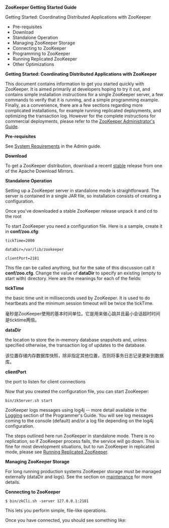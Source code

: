 **ZooKeeper Getting Started Guide**

Getting Started: Coordinating Distributed Applications with ZooKeeper

* Pre-requisites
* Download
* Standalone Operation
* Managing ZooKeeper Storage
* Connecting to ZooKeeper
* Programming to ZooKeeper
* Running Replicated ZooKeeper
* Other Optimizations

**Getting Started: Coordinating Distributed Applications with ZooKeeper**

This document contains information to get you started quickly with ZooKeeper. It is aimed primarily at developers hoping to try it out, and contains simple installation instructions for a single ZooKeeper server, a few commands to verify that it is running, and a simple programming example. Finally, as a convenience, there are a few sections regarding more complicated installations, for example running replicated deployments, and optimizing the transaction log. However for the complete instructions for commercial deployments, please refer to the [ZooKeeper Administrator's Guide](http://zookeeper.apache.org/doc/trunk/zookeeperAdmin.html).

**Pre-requisites**

See [System Requirements](http://zookeeper.apache.org/doc/trunk/zookeeperAdmin.html#sc_systemReq) in the Admin guide.

**Download**

To get a ZooKeeper distribution, download a recent [stable](http://zookeeper.apache.org/releases.html) release from one of the Apache Download Mirrors.

**Standalone Operation**

Setting up a ZooKeeper server in standalone mode is straightforward. The server is contained in a single JAR file, so installation consists of creating a configuration.

Once you've downloaded a stable ZooKeeper release unpack it and cd to the root

To start ZooKeeper you need a configuration file. Here is a sample, create it in **conf\/zoo.cfg**:

`tickTime=2000`

`dataDir=/var/lib/zookeeper`

`clientPort=2181`

This file can be called anything, but for the sake of this discussion call it **conf\/zoo.cfg**. Change the value of **dataDir** to specify an existing \(empty to start with\) directory. Here are the meanings for each of the fields:

**tickTime**

the basic time unit in milliseconds used by ZooKeeper. It is used to do heartbeats and the minimum session timeout will be twice the tickTime.

毫秒是ZooKeeper使用的基本时间单位。它是用来做心跳并且最小会话超时时间是ticktime两倍。

**dataDir**

the location to store the in-memory database snapshots and, unless specified otherwise, the transaction log of updates to the database.

该位置存储内存数据库快照，除非指定其他位置，否则将事务日志记录更新到数据库。

**clientPort**

the port to listen for client connections

Now that you created the configuration file, you can start ZooKeeper:

`bin/zkServer.sh start`

ZooKeeper logs messages using log4j -- more detail available in the [Logging](http://zookeeper.apache.org/doc/trunk/zookeeperProgrammers.html#Logging) section of the Programmer's Guide. You will see log messages coming to the console \(default\) and\/or a log file depending on the log4j configuration.

The steps outlined here run ZooKeeper in standalone mode. There is no replication, so if ZooKeeper process fails, the service will go down. This is fine for most development situations, but to run ZooKeeper in replicated mode, please see [Running Replicated ZooKeeper](http://zookeeper.apache.org/doc/trunk/zookeeperStarted.html#sc_RunningReplicatedZooKeeper).

**Managing ZooKeeper Storage**

For long running production systems ZooKeeper storage must be managed externally \(dataDir and logs\). See the section on [maintenance](http://zookeeper.apache.org/doc/trunk/zookeeperAdmin.html#sc_maintenance) for more details.

**Connecting to ZooKeeper**

`$ bin/zkCli.sh -server 127.0.0.1:2181`

This lets you perform simple, file-like operations.

Once you have connected, you should see something like:



